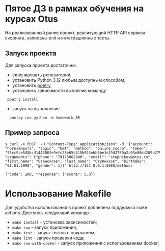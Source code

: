 # Пятое ДЗ в рамках обучения на курсах Otus

На реализованный ранее проект, реализующий HTTP API сервиса скоринга, написаны unit и интеграционные тесты.

## Запуск проекта

Для запуска проекта достаточно:

- склонировать репозиторий;
- установить Python 3.12 любым доступным способом;
- установить [poetry](https://python-poetry.org/docs/#installation)
- установить зависимости выполнив команду

```shell
 poetry install
```

- запуск на выполнение

```shell
  poetry run python -m homework_05
```

## Пример запроса

```
$ curl -X POST  -H "Content-Type: application/json" -d '{"account": "horns&hoofs", "login": "h&f", "method": "online_score", "token": "55cc9ce545bcd144300fe9efc28e65d415b923ebb6be1e19d2750a2c03e80dd209a27954dca045e5bb12418e7d89b6d718a9e35af34e14e1d5bcd5a08f21fc95", "arguments": {"phone": "79175002040", "email": "stupnikov@otus.ru", "first_name": "Стансилав", "last_name": "Ступников", "birthday": "01.01.1990", "gender": 1}}' http://127.0.0.1:8080/method/
```

```
{"code": 200, "response": {"score": 5.0}}
```

# Использование Makefile

Для удобства использования в проект добавлена поддержка make actions. Доступны следующий команды:

- `make install` - установка зависимостей;
- `make run` - запуск приложения;
- `make test` - запуск тестов с покрытием;
- `make lint` - запуск проверки кода;
- `make run-with-docker` - запуск приложения с использованием docker;

